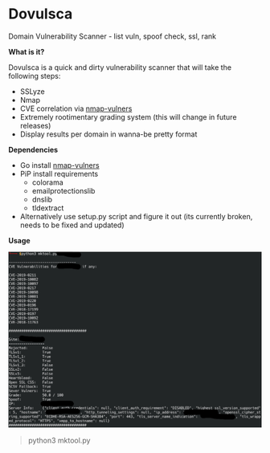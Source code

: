# Dovulsca
Domain Vulnerability Scanner - list vuln, spoof check, ssl, rank

**What is it?**

Dovulsca is a quick and dirty vulnerability scanner that will take the following steps:

  * SSLyze
  * Nmap
  * CVE correlation via [nmap-vulners](https://github.com/vulnersCom/nmap-vulners)
  * Extremely rootimentary grading system (this will change in future releases)
  * Display results per domain in wanna-be pretty format
  
**Dependencies**

 * Go install [nmap-vulners](https://github.com/vulnersCom/nmap-vulners)
 * PiP install requirements
   * colorama
   * emailprotectionslib
   * dnslib
   * tldextract
 * Alternatively use setup.py script and figure it out (its currently broken, needs to be fixed and updated)
 
 **Usage**
 
 ![Example](/example.jpg)

> python3 mktool.py
